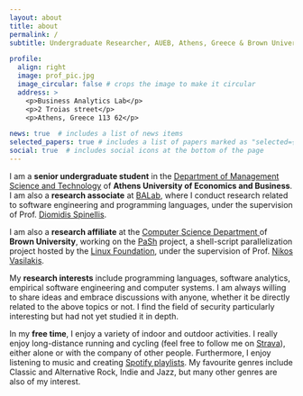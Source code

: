 ```yaml
---
layout: about
title: about
permalink: /
subtitle: Undergraduate Researcher, AUEB, Athens, Greece & Brown University, Providence, RI

profile:
  align: right
  image: prof_pic.jpg
  image_circular: false # crops the image to make it circular
  address: >
    <p>Business Analytics Lab</p>
    <p>2 Troias street</p>
    <p>Athens, Greece 113 62</p>

news: true  # includes a list of news items
selected_papers: true # includes a list of papers marked as "selected={true}"
social: true  # includes social icons at the bottom of the page
---
```


I am a **senior undergraduate student** in the <a href='https://www.dept.aueb.gr/en/dmst'>Department of Management Science and Technology</a> of **Athens University of Economics and Business**. I am also a **research associate** at <a href='https://www.balab.aueb.gr'>BALab</a>, where I conduct research related to software engineering and programming languages, under the supervision of Prof. <a href='https://www2.dmst.aueb.gr/dds/index.el.html'>Diomidis Spinellis</a>.

I am also a **research affiliate** at the <a href="https://cs.brown.edu/">Computer Science Department </a> of **Brown University**, working on the <a href='https://binpa.sh'>PaSh</a> project, a shell-script parallelization project hosted by the <a href="https://www.linuxfoundation.org/press/press-release/linux-foundation-to-host-the-pash-project-accelerating-shell-scripting-with-automated-parallelization-for-industrial-use-cases">Linux Foundation</a>, under the supervision of Prof. <a href='http://nikos.vasilak.is/'>Nikos Vasilakis</a>.

My **research interests** include programming languages, software analytics, empirical software engineering and computer systems. I am always willing to share ideas and embrace discussions with anyone, whether it be directly related to the above topics or not. I find the field of security particularly interesting but had not yet studied it in depth.

In my **free time**, I enjoy a variety of indoor and outdoor activities. I really enjoy long-distance running and cycling (feel free to follow me on <a href="https://www.strava.com/athletes/56433360">Strava</a>), either alone or with the company of other people. Furthermore, I enjoy listening to music and creating <a href="https://open.spotify.com/user/5tjsyyq952wsk4sm0sbog24yu?si=5e993390c0c64304">Spotify playlists</a>. My favourite genres include Classic and Alternative Rock, Indie and Jazz, but many other genres are also of my interest.
